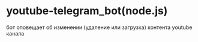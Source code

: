 # youtube-telegram_bot(node.js)
бот оповещает об изменении (удаление или загрузка) контента youtube канала
